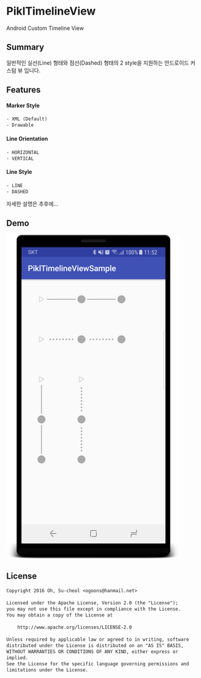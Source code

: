 # PiklTimelineView

Android Custom Timeline View

## Summary

일반적인 실선(Line) 형태와 점선(Dashed) 형태의 2 style을 지원하는 안드로이드 커스텀 뷰 입니다.

## Features

#### Marker Style
```
- XML (Default)
- Drawable
```

#### Line Orientation
```
- HORIZONTAL
- VERTICAL
```

#### Line Style
```
- LINE
- DASHED
```

자세한 설명은 추후에...

## Demo

![PiklTimelineView Demo](./demo/demo.png)

## License

```
Copyright 2016 Oh, Su-cheol <ogoons@hanmail.net>

Licensed under the Apache License, Version 2.0 (the "License");
you may not use this file except in compliance with the License.
You may obtain a copy of the License at

    http://www.apache.org/licenses/LICENSE-2.0

Unless required by applicable law or agreed to in writing, software
distributed under the License is distributed on an "AS IS" BASIS,
WITHOUT WARRANTIES OR CONDITIONS OF ANY KIND, either express or implied.
See the License for the specific language governing permissions and
limitations under the License.
```
